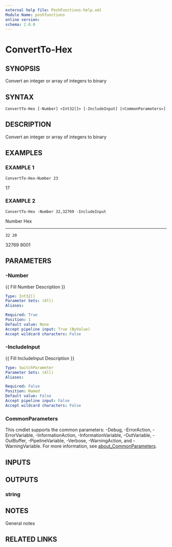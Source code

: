 ```yaml
---
external help file: PoshFunctions-help.xml
Module Name: poshfunctions
online version:
schema: 2.0.0
---
```


# ConvertTo-Hex

## SYNOPSIS
Convert an integer or array of integers to binary

## SYNTAX

```
ConvertTo-Hex [-Number] <Int32[]> [-IncludeInput] [<CommonParameters>]
```

## DESCRIPTION
Convert an integer or array of integers to binary

## EXAMPLES

### EXAMPLE 1
```
ConvertTo-Hex-Number 23
```

17

### EXAMPLE 2
```
ConvertTo-Hex -Number 32,32769 -IncludeInput
```

Number Hex
------ ---
    32 20
 32769 8001

## PARAMETERS

### -Number
{{ Fill Number Description }}

```yaml
Type: Int32[]
Parameter Sets: (All)
Aliases:

Required: True
Position: 1
Default value: None
Accept pipeline input: True (ByValue)
Accept wildcard characters: False
```

### -IncludeInput
{{ Fill IncludeInput Description }}

```yaml
Type: SwitchParameter
Parameter Sets: (All)
Aliases:

Required: False
Position: Named
Default value: False
Accept pipeline input: False
Accept wildcard characters: False
```

### CommonParameters
This cmdlet supports the common parameters: -Debug, -ErrorAction, -ErrorVariable, -InformationAction, -InformationVariable, -OutVariable, -OutBuffer, -PipelineVariable, -Verbose, -WarningAction, and -WarningVariable. For more information, see [about_CommonParameters](http://go.microsoft.com/fwlink/?LinkID=113216).

## INPUTS

## OUTPUTS

### string
## NOTES
General notes

## RELATED LINKS
